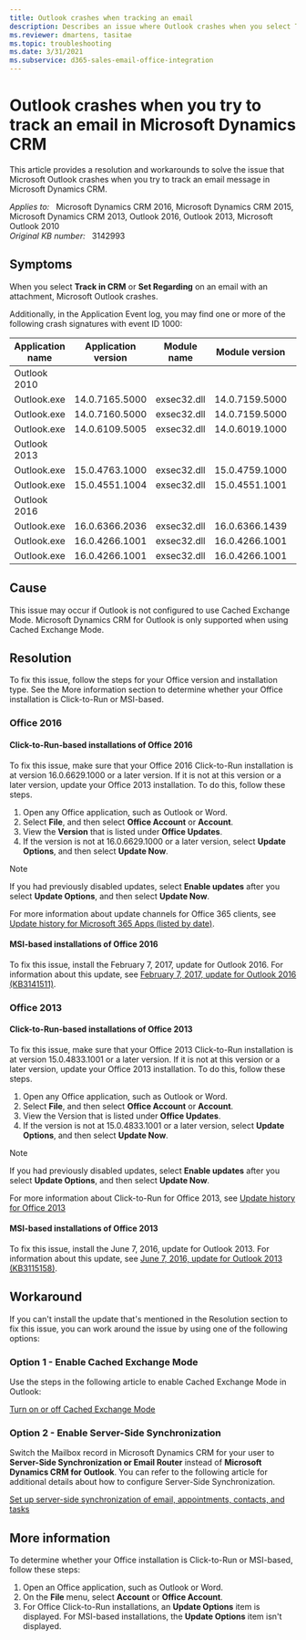 ```yaml
---
title: Outlook crashes when tracking an email
description: Describes an issue where Outlook crashes when you select Track in CRM or Set Involves in an email with an attachment in Microsoft Dynamics CRM.
ms.reviewer: dmartens, tasitae
ms.topic: troubleshooting
ms.date: 3/31/2021
ms.subservice: d365-sales-email-office-integration
---
```

# Outlook crashes when you try to track an email in Microsoft Dynamics CRM

This article provides a resolution and workarounds to solve the issue that Microsoft Outlook crashes when you try to track an email message in Microsoft Dynamics CRM.

_Applies to:_ &nbsp; Microsoft Dynamics CRM 2016, Microsoft Dynamics CRM 2015, Microsoft Dynamics CRM 2013, Outlook 2016, Outlook 2013, Microsoft Outlook 2010  
_Original KB number:_ &nbsp; 3142993

## Symptoms

When you select **Track in CRM** or **Set Regarding** on an email with an attachment, Microsoft Outlook crashes.

Additionally, in the Application Event log, you may find one or more of the following crash signatures with event ID 1000:

| Application name| Application version| Module name| Module version| Offset |
|---|---|---|---|---|
| Outlook 2010|||||
|Outlook.exe|14.0.7165.5000|exsec32.dll|14.0.7159.5000|0x00007D06|
|Outlook.exe|14.0.7160.5000|exsec32.dll|14.0.7159.5000|0x00000000000023C5|
|Outlook.exe|14.0.6109.5005|exsec32.dll|14.0.6019.1000|0x00007C50|
| Outlook 2013|||||
|Outlook.exe|15.0.4763.1000|exsec32.dll|15.0.4759.1000|0x000076BD|
|Outlook.exe|15.0.4551.1004|exsec32.dll|15.0.4551.1001|0x000076a7|
| Outlook 2016|||||
|Outlook.exe|16.0.6366.2036|exsec32.dll|16.0.6366.1439|0x00003F99|
|Outlook.exe|16.0.4266.1001|exsec32.dll|16.0.4266.1001|0x00003F82|
|Outlook.exe|16.0.4266.1001|exsec32.dll|16.0.4266.1001|0x000000000000251F|

## Cause

This issue may occur if Outlook is not configured to use Cached Exchange Mode. Microsoft Dynamics CRM for Outlook is only supported when using Cached Exchange Mode.

## Resolution

To fix this issue, follow the steps for your Office version and installation type. See the More information section to determine whether your Office installation is Click-to-Run or MSI-based.

### Office 2016

#### Click-to-Run-based installations of Office 2016

To fix this issue, make sure that your Office 2016 Click-to-Run installation is at version 16.0.6629.1000 or a later version. If it is not at this version or a later version, update your Office 2013 installation. To do this, follow these steps.

1. Open any Office application, such as Outlook or Word.
2. Select **File**, and then select **Office Account** or **Account**.
3. View the **Version** that is listed under **Office Updates**.
4. If the version is not at 16.0.6629.1000 or a later version, select **Update Options**, and then select **Update Now**.

> [!NOTE]
> If you had previously disabled updates, select **Enable updates** after you select **Update Options**, and then select **Update Now**.

For more information about update channels for Office 365 clients, see [Update history for Microsoft 365 Apps (listed by date)](/officeupdates/update-history-microsoft365-apps-by-date).

#### MSI-based installations of Office 2016

To fix this issue, install the February 7, 2017, update for Outlook 2016. For information about this update, see [February 7, 2017, update for Outlook 2016 (KB3141511)](https://support.microsoft.com/help/3141511).

### Office 2013

#### Click-to-Run-based installations of Office 2013

To fix this issue, make sure that your Office 2013 Click-to-Run installation is at version 15.0.4833.1001 or a later version. If it is not at this version or a later version, update your Office 2013 installation. To do this, follow these steps.

1. Open any Office application, such as Outlook or Word.
2. Select **File**, and then select **Office Account** or **Account**.
3. View the Version that is listed under **Office Updates**.
4. If the version is not at 15.0.4833.1001 or a later version, select **Update Options**, and then select **Update Now**.

> [!NOTE]
> If you had previously disabled updates, select **Enable updates** after you select **Update Options**, and then select **Update Now**.

For more information about Click-to-Run for Office 2013, see [Update history for Office 2013](/officeupdates/update-history-office-2013)

#### MSI-based installations of Office 2013

To fix this issue, install the June 7, 2016, update for Outlook 2013. For information about this update, see [June 7, 2016, update for Outlook 2013 (KB3115158)](https://support.microsoft.com/help/3115158/june-7-2016-update-for-outlook-2013-kb3115158).

## Workaround

If you can't install the update that's mentioned in the Resolution section to fix this issue, you can work around the issue by using one of the following options:

### Option 1 - Enable Cached Exchange Mode

Use the steps in the following article to enable Cached Exchange Mode in Outlook:

[Turn on or off Cached Exchange Mode](https://support.microsoft.com/office/turn-on-cached-exchange-mode-7885af08-9a60-4ec3-850a-e221c1ed0c1c)

### Option 2 - Enable Server-Side Synchronization

Switch the Mailbox record in Microsoft Dynamics CRM for your user to **Server-Side Synchronization or Email Router** instead of **Microsoft Dynamics CRM for Outlook**. You can refer to the following article for additional details about how to configure Server-Side Synchronization.

[Set up server-side synchronization of email, appointments, contacts, and tasks](/previous-versions/dynamicscrm-2016/administering-dynamics-365/dn531109(v=crm.8))

## More information

To determine whether your Office installation is Click-to-Run or MSI-based, follow these steps:

1. Open an Office application, such as Outlook or Word.
2. On the **File** menu, select **Account** or **Office Account**.
3. For Office Click-to-Run installations, an **Update Options** item is displayed. For MSI-based installations, the **Update Options** item isn't displayed.
